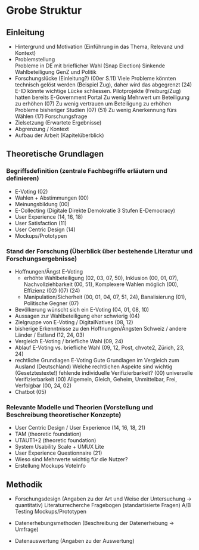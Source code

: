 # Grobe Struktur

## Einleitung
- Hintergrund und Motivation (Einführung in das Thema, Relevanz und Kontext)
- Problemstellung	
    Probleme in DE mit brieflicher Wahl (Snap Election)
    Sinkende Wahlbeteiligung
    GenZ und Politik
- Forschungslücke (Einleitung?)
    (00er S.11)
    Viele Probleme könnten technisch gelöst werden (Beispiel Zug), daher wird das abgegrenzt (24)
    E-ID könnte wichtige Lücke schliessen. Pilotprojekte (Freiburg/Zug) hatten bereits E-Government Portal
    Zu wenig Mehrwert um Beteiligung zu erhöhen (07)
    Zu wenig vertrauen um Beteiligung zu erhöhen
    Probleme bisheriger Studien (07) (51)
        Zu wenig Anerkennung fürs Wählen (17)
    Forschungsfrage
- Zielsetzung (Erwartete Ergebnisse)
- Abgrenzung / Kontext
- Aufbau der Arbeit (Kapitelüberblick)

## Theoretische Grundlagen

### Begriffsdefinition (zentrale Fachbegriffe erläutern und definieren)
- E-Voting (02)
- Wahlen + Abstimmungen (00)
- Meinungsbildung (00)
- E-Collecting (Digitale Direkte Demokratie 3 Stufen E-Democracy)
- User Experience (14, 16, 18)
- User Satisfaction (11)
- User Centric Design (14)
- Mockups/Prototypen

### Stand der Forschung (Überblick über bestehende Literatur und Forschungsergebnisse)
- Hoffnungen/Ängst E-Voting
    + erhöhte Wahlbeteiligung (02, 03, 07, 50), Inklusion (00, 01, 07), Nachvollziehbarkeit (00, 51), Komplexere Wahlen möglich (00), Effizienz (02) (07) (24)
    - Manipulation/Sicherheit (00, 01, 04, 07, 51, 24), Banalisierung (01), Politische Gegner (07)
- Bevölkerung wünscht sich ein E-Voting (04, 01, 08, 10)
- Aussagen zur Wahlbeteiligung eher schwierig (04)
- Zielgruppe von E-Voting / DigitalNatives (08, 12)
- bisherige Erkenntnisse zu den Hoffnungen/Ängsten
    Schweiz / andere Länder / Estland (12, 24, 03)
- Vergleich E-Voting / briefliche Wahl (09, 24)
- Ablauf E-Voting vs. briefliche Wahl (09, 12, Post, chvote2, Zürich, 23, 24)
- rechtliche Grundlagen E-Voting
    Gute Grundlagen im Vergleich zum Ausland (Deutschland)
    Welche rechtlichen Aspekte sind wichtig (Gesetztestexte!)
        fehlende individuelle Verifizierbarkeit? (00)
        universelle Verifizierbarkeit (00)
        Allgemein, Gleich, Geheim, Unmittelbar, Frei, Verfolgbar (00, 24, 02)
- Chatbot (05)

###  Relevante Modelle und Theorien (Vorstellung und Beschreibung theoretischer Konzepte)
- User Centric Design / User Experience (14, 16, 18, 21)
- TAM (theoretic foundation)
- UTAUT1+2 (theoretic foundation)
- System Usability Scale + UMUX Lite
- User Experience Questionnaire (21)
- Wieso sind Mehrwerte wichtig für die Nutzer?
- Erstellung Mockups
    VoteInfo

## Methodik
- Forschungsdesign (Angaben zu der Art und Weise der Untersuchung -> quantitativ)
Literaturrecherche
Fragebogen (standartisierte Fragen)
A/B Testing
Mockups/Prototypen


- Datenerhebungsmethoden (Beschreibung der Datenerhebung -> Umfrage)
- Datenauswertung (Angaben zu der Auswertung)